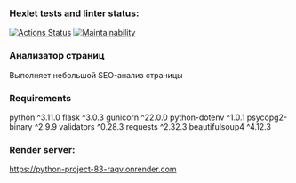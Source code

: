 ### Hexlet tests and linter status:
[![Actions Status](https://github.com/thrtth/python-project-83/actions/workflows/hexlet-check.yml/badge.svg)](https://github.com/thrtth/python-project-83/actions)
[![Maintainability](https://api.codeclimate.com/v1/badges/38b1f2340343b17a1670/maintainability)](https://codeclimate.com/github/thrtth/python-project-83/maintainability)


### Анализатор страниц

Выполняет небольшой SEO-анализ страницы

### Requirements

python ^3.11.0
flask ^3.0.3
gunicorn ^22.0.0
python-dotenv ^1.0.1
psycopg2-binary ^2.9.9
validators ^0.28.3
requests ^2.32.3
beautifulsoup4 ^4.12.3

### Render server:
https://python-project-83-raqv.onrender.com


